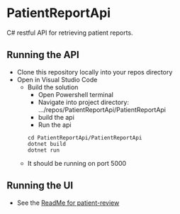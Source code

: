 # PatientReportApi
C# restful API for retrieving patient reports.
## Running the API
- Clone this repository locally into your repos directory
- Open in Visual Studio Code
  - Build the solution
    - Open Powershell terminal
    - Navigate into project directory: .../repos/PatientReportApi/PatientReportApi
    - build the api
    - Run the api
    ```
    cd PatientReportApi/PatientReportApi
    dotnet build
    dotnet run
    ```
  - It should be running on port 5000
## Running the UI
- See the [ReadMe for patient-review](https://github.com/tombattista/patient-revue/blob/main/README.md)
